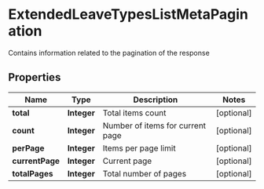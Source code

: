 

# ExtendedLeaveTypesListMetaPagination

Contains information related to the pagination of the response

## Properties

| Name | Type | Description | Notes |
|------------ | ------------- | ------------- | -------------|
|**total** | **Integer** | Total items count |  [optional] |
|**count** | **Integer** | Number of items for current page |  [optional] |
|**perPage** | **Integer** | Items per page limit |  [optional] |
|**currentPage** | **Integer** | Current page |  [optional] |
|**totalPages** | **Integer** | Total number of pages |  [optional] |



